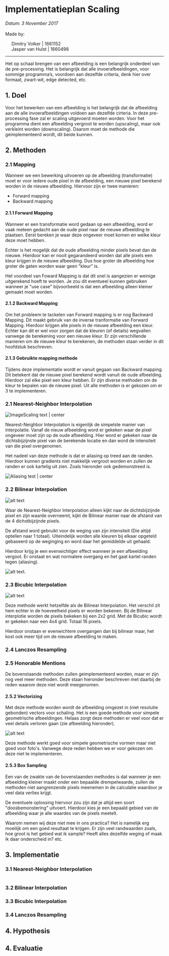 # Implementatieplan Scaling

<span style="font-style:italic;width:100%;display:block;"> Datum: 3 November 2017 </span>
<br />Made by: <br /><div style="margin-left: 20px">
Dimitry Volker | 1661152 <br >
Jasper van Hulst | 1660498
</div>

____________

Het op schaal brengen van een afbeelding is een belangrijk onderdeel van de pre-processing. Het is belangrijk dat alle invoerafbeeldingen, voor sommige programma’s, voordoen aan dezelfde criteria, denk hier over formaat, zwart-wit, edge detected, etc.

## 1. Doel
Voor het bewerken van een afbeelding is het belangrijk dat de afbeelding aan de alle invoerafbeeldingen voldoen aan dezelfde cirteria. In deze pre-processing fase zal er scaling uitgevoerd moeten worden. Voor het programma dient een afbeelding vergroot te worden (upscaling), maar ook verkleint worden (downscaling). Daarom moet de methode die geimplementeerd wordt, dit beide kunnen. 


## 2. Methoden

### 2.1 Mapping

Wanneer we een bewerking uitvoeren op de afbeelding (transformatie) moet er voor iedere oude pixel in de afbeelding, een nieuwe pixel berekend worden in de nieuwe afbeelding. Hiervoor zijn er twee manieren: 

- Forward mapping
- Backward mapping

#### 2.1.1 Forward Mapping
Wanneer er een transformatie word gedaan op een afbeelding, word er vaak meteen gedacht aan de oude pixel naar de nieuwe afbeelding te plaatsen. Eerst bereken je waar deze ongeveer moet komen en welke kleur deze moet hebben. 

Echter is het mogelijk dat de oude afbeelding minder pixels bevat dan de nieuwe. Hierdoor kan er nooit gegarandeerd worden dat alle pixels een kleur krijgen in de nieuwe afbeelding. Dus hoe groter de afbeelding hoe groter de gaten worden waar geen "kleur" is.

Het voordeel van Foward Mapping is dat dit snel is aangezien er weinige uitgerekend hoeft te worden. Je zou dit eventueel kunnen gebruiken wanneer je "use case" bijvoorbeeld is dat een afbeelding alleen kleiner gemaakt moet worden. 

#### 2.1.2 Backward Mapping
Om het probleem te tackelen van Forward mapping is er nog Backward Mapping.  Dit maakt gebruik van de inverse tranformatie van Forward Mapping. Hierdoor krijgen alle pixels in de nieuwe afbeelding een kleur. Echter kan dit er wel voor zorgen dat de kleuren (of details) wegvallen vanwege de berekening voor een nieuwe kleur. Er zijn verschillende manieren om de nieuwe kleur te berekenen, de methoden staan verder in dit hoofdstuk beschreven. 


#### 2.1.3 Gebruikte mapping methode
Tijdens deze implementatie wordt er vanuit gegaan van Backward mapping. Dit betekent dat de nieuwe pixel berekend wordt vanuit de oude afbeelding. Hierdoor zal elke pixel een kleur hebben. Er zijn diverse methoden om de kleur te bepalen van de nieuwe pixel. Uit alle methoden is er gekozen om er 3 te implementeren.


### 2.1 Nearest-Neighbor Interpolation
![ImageScaling text | center](http://tech-algorithm.com/uploads/nneighbor01.png "Werking van Nearest Neighbour Image Scaling")

Nearest-Neighbor Interpolation is eigenlijk de simpelste manier van interpolatie. Vanaf de nieuw afbeelding word er gekeken waar de pixel ongeveer moet zijn op de oude afbeelding. Hier word er gekeken naar de dichtsbijzijnste pixel van de berekende locatie en dan word de intensiteit van die pixel overgenomen. 

Het nadeel van deze methode is dat er aliasing op treed aan de randen. Hierdoor kunnen gradients niet makkelijk vergroot worden en zullen de randen er ook kartelig uit zien. Zoals hieronder ook gedemonstreed is. 


![Aliasing test | center](http://i.imgur.com/BRyg26q.png "Aliasing die optreed bij vergroten.")



### 2.2 Bilinear Interpolation
![alt text](http://i.imgur.com/5Bctxml.png "Werking van Nearest Neighbour Image Scaling")

Waar de Nearest-Neighbor Interpolation alleen kijkt naar de dichtsbijzijnde pixel en zijn waarde overneemt, kijkt de Bilinear manier naar de afstand van de 4 dichstbijzijnde pixels.  

De afstand word gebruikt voor de weging van zijn intensiteit (Die altijd optellen naar 1 totaal). Uiteindelijk worden alle kleuren bij elkaar opgeteld gebaseerd op de weginging en word daar het gemiddelde uit gehaald. 

Hierdoor krijg je een evenwichtiger effect wanneer je een afbeelding vergoot. Er onstaat en wat normalere overgang en het gaat kartel randen tegen (aliasing).

![alt text](https://i.imgur.com/y6RGjPn.png "Vergroten met Bilinear Interpolatie").



### 2.3 Bicubic Interpolation
![alt text](https://wiki.blender.org/uploads/c/c6/Bicubic_scale_node.gif "Grid van Bicubic Interpolatie")

Deze methode werkt hetzelfde als de Bilinear Interpolation. Het verschil zit hem echter in de hoeveelheid pixels er worden bekenen. Bij de Bilinear interplotie worden de pixels bekeken bij een 2x2 grid. Met de Bicubic wordt er gekeken naar een 4x4 grid. Totaal 16 pixels.

Hierdoor onstaan er  evenwichtere overgangen dan bij bilinear maar, het kost ook meer tijd om de nieuwe afbeelding te maken.

### 2.4 Lanczos Resampling



### 2.5 Honorable Mentions
De bovenstaande methoden zullen geimplementeerd worden, maar er zijn nog veel meer methoden. Deze staan hieronder beschreven met daarbij de reden waarom deze niet wordt meegenomen. 

#### 2.5.2 Vectorizing 
Met deze methode worden wordt de afbeelding omgezet in (niet resolutie gebonden) vectors voor schaling. Het is een goede methode voor simpele geometrische afbeeldingen. Helaas zorgt deze methoden er veel voor dat er veel details verloren gaan (zie afbeelding hieronder).

![alt text](https://i.imgur.com/hiAKpCL.png "Werking van Nearest Neighbour Image Scaling")

Deze methode werkt goed voor simpele geometrische vormen maar niet goed voor foto's. Vanwege deze reden hebben we er voor gekozen om deze niet te implementeren. 

#### 2.5.3 Box Sampling
Een van de zwakte van de bovenstaanden methodes is dat wanneer je een afbeelding kleiner maakt onder een bepaalde drempelwaarde, zullen de methoden niet aangrenzende pixels meenemen in de calculatie waardoor je veel data verlies krijgt.

De eventuele oplossing hiervoor zou zijn dat je altijd een soort "doosbemonstering" uitvoert. Hierdoor kies je een bepaald gebied van de afbeelding waar je alle waardes van de pixels meetelt.

Waarom nemen wij deze niet mee in ons practica? Het is namelijk erg moeilijk om een goed resultaat te krijgen. Er zijn veel randwaarden zoals, hoe groot is het gebied wat ik sample? Heeft alles dezelfde weging of maak ik daar onderscheid in? etc. 

## 3. Implementatie

### 3.1 Nearest-Neighbor Interpolation
```C++

```

### 3.2 Bilinear Interpolation

### 3.3 Bicubic Interpolation

### 3.4 Lanczos Resampling



## 4. Hypothesis


## 4. Evaluatie 

